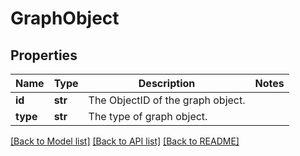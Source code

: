 # GraphObject

## Properties
Name | Type | Description | Notes
------------ | ------------- | ------------- | -------------
**id** | **str** | The ObjectID of the graph object. | 
**type** | **str** | The type of graph object. | 

[[Back to Model list]](../README.md#documentation-for-models) [[Back to API list]](../README.md#documentation-for-api-endpoints) [[Back to README]](../README.md)


